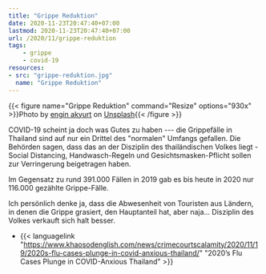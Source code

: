 ```yaml
---
title: "Grippe Reduktion"
date: 2020-11-23T20:47:40+07:00
lastmod: 2020-11-23T20:47:40+07:00
url: /2020/11/grippe-reduktion
tags:
    - grippe
    - covid-19
resources:
- src: "grippe-reduktion.jpg"
  name: "Grippe Reduktion"
---
```


{{< figure name="Grippe Reduktion" command="Resize" options="930x" >}}Photo by <a href="https://unsplash.com/@enginakyurt?utm_source=unsplash&amp;utm_medium=referral&amp;utm_content=creditCopyText">engin akyurt</a> on <a href="https://unsplash.com/?utm_source=unsplash&amp;utm_medium=referral&amp;utm_content=creditCopyText">Unsplash</a>{{< /figure >}}

COVID-19 scheint ja doch was Gutes zu haben --- die Grippef&auml;lle in Thailand sind auf nur ein Drittel des "normalen" Umfangs gefallen. Die Beh&ouml;rden sagen, dass das an der Disziplin des thail&auml;ndischen Volkes liegt - Social Distancing, Handwasch-Regeln und Gesichtsmasken-Pflicht sollen zur Verringerung beigetragen haben. 

Im Gegensatz zu rund 391.000 F&auml;llen in 2019 gab es bis heute in 2020 nur 116.000 gez&auml;hlte Grippe-F&auml;lle.  

Ich pers&ouml;nlich denke ja, dass die Abwesenheit von Touristen aus L&auml;ndern, in denen die Grippe grasiert, den Hauptanteil hat, aber naja... Disziplin des Volkes verkauft sich halt besser.

- {{< languagelink "https://www.khaosodenglish.com/news/crimecourtscalamity/2020/11/19/2020s-flu-cases-plunge-in-covid-anxious-thailand/" "2020’s Flu Cases Plunge in COVID-Anxious Thailand" >}}
